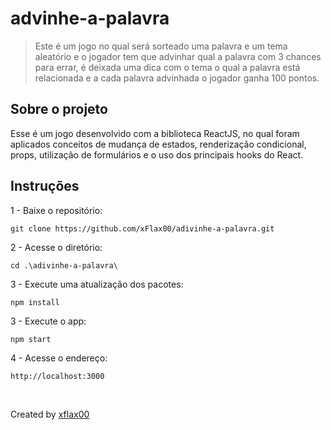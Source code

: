 # advinhe-a-palavra
> Este é um jogo no qual será sorteado uma palavra e um tema aleatório e o jogador tem que advinhar qual a palavra com 3 chances para errar, é deixada uma dica com o tema o qual a palavra está relacionada e a cada palavra advinhada o jogador ganha 100 pontos.

## Sobre o projeto
Esse é um jogo desenvolvido com a biblioteca ReactJS, no qual foram aplicados conceitos de mudança de estados, renderização condicional, props, utilização de formulários e o uso dos principais hooks do React.

## Instruções

1 - Baixe o repositório:
```
git clone https://github.com/xFlax00/adivinhe-a-palavra.git
```
2 - Acesse o diretório:
```
cd .\adivinhe-a-palavra\
```

3 - Execute uma atualização dos pacotes:
```
npm install
```

3 - Execute o app:
```
npm start
```

4 - Acesse o endereço:
```
http://localhost:3000
```

<br>

Created by [xflax00](https://github.comx/xflax00)
